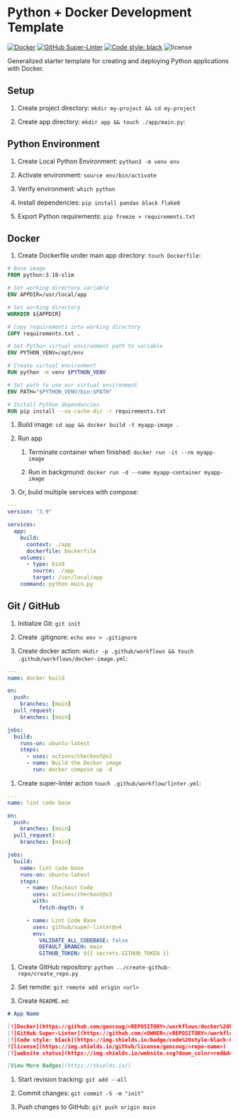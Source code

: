 # Python + Docker Development Template

[![Docker](https://github.com/geocoug/python-app-template/workflows/docker%20build/badge.svg)](https://github.com/geocoug/python-app-template/actions)
[![GitHub Super-Linter](https://github.com/geocoug/python-app-template/workflows/lint%20code%20base/badge.svg)](https://github.com/marketplace/actions/super-linter)
[![Code style: black](https://img.shields.io/badge/code%20style-black-000000.svg)](https://github.com/psf/black)
![license](https://img.shields.io/github/license/geocoug/python-app-template)

Generalized starter template for creating and deploying Python applications with Docker.

## Setup

1. Create project directory: `mkdir my-project && cd my-project`

1. Create app directory: `mkdir app && touch ./app/main.py`:

## Python Environment

1. Create Local Python Environment: `python3 -m venv env`

1. Activate environment: `source env/bin/activate`

1. Verify environment: `which python`

1. Install dependencies: `pip install pandas black flake8`

1. Export Python requirements: `pip freeze > requirements.txt`

## Docker

1. Create Dockerfile under main app directory: `touch Dockerfile`:

```dockerfile
# Base image
FROM python:3.10-slim

# Set working directory variable
ENV APPDIR=/usr/local/app

# Set working directory
WORKDIR ${APPDIR}

# Copy requirements into working directory
COPY requirements.txt .

# Set Python virtual environment path to variable
ENV PYTHON_VENV=/opt/env

# Create virtual environment
RUN python -m venv $PYTHON_VENV

# Set path to use our virtual environment
ENV PATH="$PYTHON_VENV/bin:$PATH"

# Install Python dependencies
RUN pip install --no-cache-dir -r requirements.txt
```

1. Build image: `cd app && docker build -t myapp-image .`

1. Run app

   1. Terminate container when finished: `docker run -it --rm myapp-image`

   1. Run in background: `docker run -d --name myapp-container myapp-image`

1. Or, build multiple services with compose:

```yaml
---
version: "3.9"

services:
  app:
    build:
      context: ./app
      dockerfile: Dockerfile
    volumes:
      - type: bind
        source: ./app
        target: /usr/local/app
    command: python main.py
```

## Git / GitHub

1. Initialize Git: `git init`

1. Create .gitignore: `echo env > .gitignore`

1. Create docker action: `mkdir -p .github/workflows && touch .github/workflows/docker-image.yml`:

```yml
---
name: docker build

on:
  push:
    branches: [main]
  pull_request:
    branches: [main]

jobs:
  build:
    runs-on: ubuntu-latest
    steps:
      - uses: actions/checkout@v2
      - name: Build the Docker image
        run: docker compose up -d
```

1. Create super-linter action `touch .github/workflow/linter.yml`:

```yml
---
name: lint code base

on:
  push:
    branches: [main]
  pull_request:
    branches: [main]

jobs:
  build:
    name: lint code base
    runs-on: ubuntu-latest
    steps:
      - name: Checkout Code
        uses: actions/checkout@v3
        with:
          fetch-depth: 0

      - name: Lint Code Base
        uses: github/super-linter@v4
        env:
          VALIDATE_ALL_CODEBASE: false
          DEFAULT_BRANCH: main
          GITHUB_TOKEN: ${{ secrets.GITHUB_TOKEN }}
```

1. Create GitHub repository: `python ../create-github-repo/create_repo.py`

1. Set remote: `git remote add origin <url>`

1. Create `README.md`:

```md
# App Name

[![Docker](https://github.com/geocoug/<REPOSITORY>/workflows/docker%20build/badge.svg)](https://github.com/geocoug/<REPOSITORY>/actions)
[![GitHub Super-Linter](https://github.com/<OWNER>/<REPOSITORY>/workflows/lint%20code%20base/badge.svg)](https://github.com/marketplace/actions/super-linter)
[![Code style: black](https://img.shields.io/badge/code%20style-black-000000.svg)](https://github.com/psf/black)
![license](https://img.shields.io/github/license/geocoug/<repo-name>)
[![website status](https://img.shields.io/website.svg?down_color=red&down_message=down&up_color=green&up_message=up&url=http%3A%2F%2Fgeocoug.github.io)](https://geocoug.github.io

[View More Badges](https://shields.io/)
```

1. Start revision tracking: `git add --all`

1. Commit changes: `git commit -S -m "init"`

1. Push changes to GitHub: `git push origin main`
